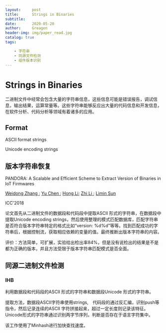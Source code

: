 ```yaml
---
layout:     post
title:      Strings in Binaries
subtitle:   
date:       2020-05-20
author:     Greagen
header-img: img/paper_read.jpg
catalog: true
tags:

    - 字符串
    - 同源文件检测
    - 组件版本识别
---
```


# Strings in Binaries

二进制文件中经常会包含大量的字符串信息，这些信息可能是错误报告，调试信息，输出结果，运算常量等。这些字符串能够反应出大量的代码信息和开发信息，在软件分析、代码分析等领域有着诸多的应用。



## Format

ASCII format strings

Unicode encoding strings



## 版本字符串恢复

PANDORA: A Scalable and Efficient Scheme to Extract Version of Binaries in IoT Firmwares

[Weidong Zhang ](https://ieeexplore.ieee.org/author/37086427212); [Yu Chen ](https://ieeexplore.ieee.org/author/37086424756); [Hong Li](https://ieeexplore.ieee.org/author/37085741673); [Zhi Li ](https://ieeexplore.ieee.org/author/37085683916); [Limin Sun](https://ieeexplore.ieee.org/author/37086428800)

ICC'2018

论文首先从二进制文件的数据段和代码段中提取ASCII 形式的字符串，在数据段中提取Unicode encoding strings，然后使用整理的模式匹配数据库，匹配字符串是否符合版本字符串特定的格式比如“version: %d%d”等等。找到匹配成功的字符串后，根据控制流，获取相应依赖的变量的值。最终推断出版本字符串的内容。



评价：方法简单，可扩展，实验给出检出率84%，但是没有说检出的结果是不是都为正确的版本，并且方法受限于版本字符串匹配模式是否全面。



## 同源二进制文件检测

### IHB

利用数据段和代码段的ASCII 形式的字符串和数据段Unicode 形式的字符串。

提取方法，数据段ASCII字符串使用strings,　代码段的通过反汇编，识别push等指令，然后记录连续的ASCII 字符拼接起来，超过一定长度则记录该特征。Unicode形式的字符串通过识别两字节序列，判断是否存在于语言字符集中。

该工作使用了Minhash进行加快查找速度。



